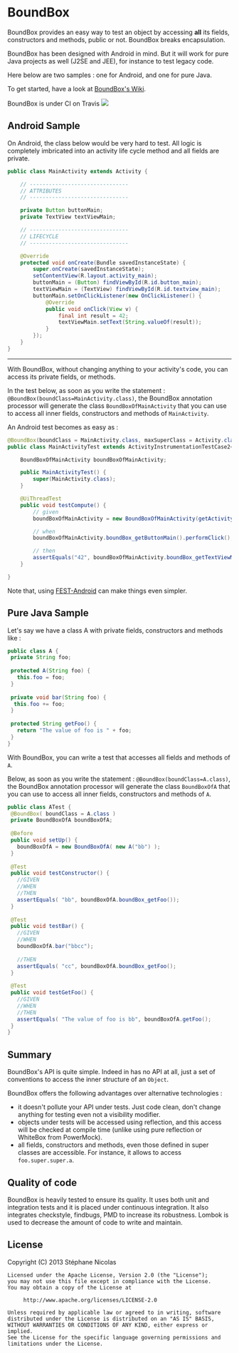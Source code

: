 BoundBox
========

BoundBox provides an easy way to test an object by accessing **all** its fields, constructors and methods, public or not. 
BoundBox breaks encapsulation.

BoundBox has been designed with Android in mind. But it will work for pure Java projects as well (J2SE and JEE), for instance to test legacy code.

Here below are two samples : one for Android, and one for pure Java. 

To get started, have a look at [BoundBox's Wiki](https://github.com/stephanenicolas/boundbox/wiki).

BoundBox is under CI on Travis <img src="https://travis-ci.org/stephanenicolas/boundbox.png?branch=master"/>

Android Sample
--------------

On Android, the class below would be very hard to test. 
All logic is completely imbricated into an activity life cycle method and all fields are private.

```java
public class MainActivity extends Activity {

    // -------------------------------
    // ATTRIBUTES
    // -------------------------------

    private Button buttonMain;
    private TextView textViewMain;

    // -------------------------------
    // LIFECYCLE
    // -------------------------------

    @Override
    protected void onCreate(Bundle savedInstanceState) {
        super.onCreate(savedInstanceState);
        setContentView(R.layout.activity_main);
        buttonMain = (Button) findViewById(R.id.button_main);
        textViewMain = (TextView) findViewById(R.id.textview_main);
        buttonMain.setOnClickListener(new OnClickListener() {
            @Override
            public void onClick(View v) {
                final int result = 42;
                textViewMain.setText(String.valueOf(result));
            }
        });
    }
}
```

***

With BoundBox, without changing anything to your activity's code, you can access its private fields, or methods.

In the test below, as soon as you write the statement : `@BoundBox(boundClass=MainActivity.class)`, the BoundBox annotation 
processor will generate the class `BoundBoxOfMainActivity` that you can use to access all inner fields, constructors and methods of `MainActivity`.

An Android test becomes as easy as : 

```java
@BoundBox(boundClass = MainActivity.class, maxSuperClass = Activity.class)
public class MainActivityTest extends ActivityInstrumentationTestCase2<MainActivity> {

    BoundBoxOfMainActivity boundBoxOfMainActivity;

    public MainActivityTest() {
        super(MainActivity.class);
    }

    @UiThreadTest
    public void testCompute() {
        // given
        boundBoxOfMainActivity = new BoundBoxOfMainActivity(getActivity());

        // when
        boundBoxOfMainActivity.boundBox_getButtonMain().performClick();

        // then
        assertEquals("42", boundBoxOfMainActivity.boundBox_getTextViewMain().getText());
    }

}
```

Note that, using [FEST-Android](http://square.github.io/fest-android/) can make things even simpler.

Pure Java Sample
----------------

Let's say we have a class A with private fields, constructors and methods like :

```java
public class A {
 private String foo;
 
 protected A(String foo) {
   this.foo = foo;
 }
 
 private void bar(String foo) {
  this.foo += foo; 
 }
 
 protected String getFoo() {
   return "The value of foo is " + foo;
 }
}
```

With BoundBox, you can write a test that accesses all fields and methods of `A`. 

Below, as soon as you write the statement : `@BoundBox(boundClass=A.class)`, the BoundBox annotation 
processor will generate the class `BoundBoxOfA` that you can use to access all inner fields, constructors and methods of `A`.


```java
public class ATest {
 @BoundBox( boundClass = A.class )
 private BoundBoxOfA boundBoxOfA;
 
 @Before
 public void setUp() {
   boundBoxOfA = new BoundBoxOfA( new A("bb") );
 }
 
 @Test
 public void testConstructor() {
   //GIVEN
   //WHEN
   //THEN
   assertEquals( "bb", boundBoxOfA.boundBox_getFoo());
 }
 
 @Test
 public void testBar() {
   //GIVEN
   //WHEN
   boundBoxOfA.bar("bbcc");
   
   //THEN
   assertEquals( "cc", boundBoxOfA.boundBox_getFoo();
 }
 
 @Test
 public void testGetFoo() {
   //GIVEN
   //WHEN
   //THEN
   assertEquals( "The value of foo is bb", boundBoxOfA.getFoo();
 }
}
```

Summary
-------

BoundBox's API is quite simple. Indeed in has no API at all, just a set of conventions to access the inner structure of an `Object`.

BoundBox offers the following advantages over alternative technologies : 
* it doesn't pollute your API under tests. Just code clean, don't change anything for testing even not a visibility modifier.
* objects under tests will be accessed using reflection, and this access will be checked at compile time (unlike using pure reflection or WhiteBox from PowerMock).
* all fields, constructors and methods, even those defined in super classes are accessible. For instance, it allows to access `foo.super.super.a`.

Quality of code 
---------------

BoundBox is heavily tested to ensure its quality. It uses both unit and integration tests and it is placed under continuous integration.
It also integrates checkstyle, findbugs, PMD to increase its robustness. Lombok is used to decrease the amount of code to write and maintain.

License
-------

 Copyright (C) 2013 Stéphane Nicolas
	
	Licensed under the Apache License, Version 2.0 (the "License");
	you may not use this file except in compliance with the License.
	You may obtain a copy of the License at
	
	     http://www.apache.org/licenses/LICENSE-2.0
	
	Unless required by applicable law or agreed to in writing, software
	distributed under the License is distributed on an "AS IS" BASIS,
	WITHOUT WARRANTIES OR CONDITIONS OF ANY KIND, either express or implied.
	See the License for the specific language governing permissions and
	limitations under the License.
